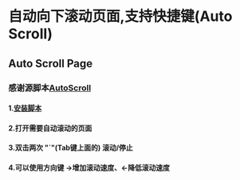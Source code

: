# 自动向下滚动页面,支持快捷键(Auto Scroll)

## Auto Scroll Page

### 感谢源脚本[AutoScroll](https://greasyfork.org/scripts/17851-autoscroll/code/AutoScroll.user.js)

#### 1.[安装脚本](https://greasyfork.org/zh-CN/scripts/401596-autoscroll2)<br/>
#### 2.打开需要自动滚动的页面<br/>
#### 3.双击两次 "`"(Tab键上面的)  滚动/停止<br/>
#### 4.可以使用方向键 ->增加滚动速度、<-降低滚动速度<br/>
